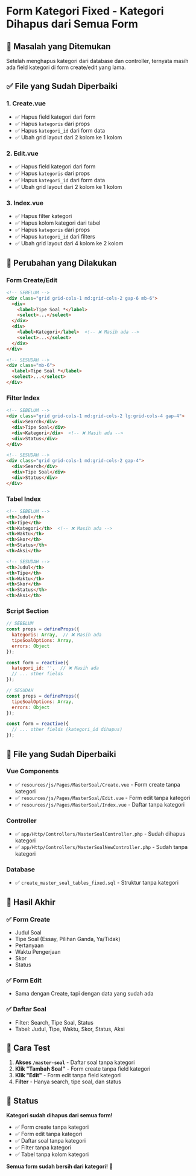 # Form Kategori Fixed - Kategori Dihapus dari Semua Form

## 🚨 **Masalah yang Ditemukan**
Setelah menghapus kategori dari database dan controller, ternyata masih ada field kategori di form create/edit yang lama.

## ✅ **File yang Sudah Diperbaiki**

### 1. **Create.vue**
- ✅ Hapus field kategori dari form
- ✅ Hapus `kategoris` dari props
- ✅ Hapus `kategori_id` dari form data
- ✅ Ubah grid layout dari 2 kolom ke 1 kolom

### 2. **Edit.vue**
- ✅ Hapus field kategori dari form
- ✅ Hapus `kategoris` dari props
- ✅ Hapus `kategori_id` dari form data
- ✅ Ubah grid layout dari 2 kolom ke 1 kolom

### 3. **Index.vue**
- ✅ Hapus filter kategori
- ✅ Hapus kolom kategori dari tabel
- ✅ Hapus `kategoris` dari props
- ✅ Hapus `kategori_id` dari filters
- ✅ Ubah grid layout dari 4 kolom ke 2 kolom

## 🔧 **Perubahan yang Dilakukan**

### **Form Create/Edit**
```html
<!-- SEBELUM -->
<div class="grid grid-cols-1 md:grid-cols-2 gap-6 mb-6">
  <div>
    <label>Tipe Soal *</label>
    <select>...</select>
  </div>
  <div>
    <label>Kategori</label>  <!-- ❌ Masih ada -->
    <select>...</select>
  </div>
</div>

<!-- SESUDAH -->
<div class="mb-6">
  <label>Tipe Soal *</label>
  <select>...</select>
</div>
```

### **Filter Index**
```html
<!-- SEBELUM -->
<div class="grid grid-cols-1 md:grid-cols-2 lg:grid-cols-4 gap-4">
  <div>Search</div>
  <div>Tipe Soal</div>
  <div>Kategori</div>  <!-- ❌ Masih ada -->
  <div>Status</div>
</div>

<!-- SESUDAH -->
<div class="grid grid-cols-1 md:grid-cols-2 gap-4">
  <div>Search</div>
  <div>Tipe Soal</div>
  <div>Status</div>
</div>
```

### **Tabel Index**
```html
<!-- SEBELUM -->
<th>Judul</th>
<th>Tipe</th>
<th>Kategori</th>  <!-- ❌ Masih ada -->
<th>Waktu</th>
<th>Skor</th>
<th>Status</th>
<th>Aksi</th>

<!-- SESUDAH -->
<th>Judul</th>
<th>Tipe</th>
<th>Waktu</th>
<th>Skor</th>
<th>Status</th>
<th>Aksi</th>
```

### **Script Section**
```javascript
// SEBELUM
const props = defineProps({
  kategoris: Array,  // ❌ Masih ada
  tipeSoalOptions: Array,
  errors: Object
});

const form = reactive({
  kategori_id: '',  // ❌ Masih ada
  // ... other fields
});

// SESUDAH
const props = defineProps({
  tipeSoalOptions: Array,
  errors: Object
});

const form = reactive({
  // ... other fields (kategori_id dihapus)
});
```

## 📁 **File yang Sudah Diperbaiki**

### Vue Components
- ✅ `resources/js/Pages/MasterSoal/Create.vue` - Form create tanpa kategori
- ✅ `resources/js/Pages/MasterSoal/Edit.vue` - Form edit tanpa kategori  
- ✅ `resources/js/Pages/MasterSoal/Index.vue` - Daftar tanpa kategori

### Controller
- ✅ `app/Http/Controllers/MasterSoalController.php` - Sudah dihapus kategori
- ✅ `app/Http/Controllers/MasterSoalNewController.php` - Sudah tanpa kategori

### Database
- ✅ `create_master_soal_tables_fixed.sql` - Struktur tanpa kategori

## 🎯 **Hasil Akhir**

### ✅ **Form Create**
- Judul Soal
- Tipe Soal (Essay, Pilihan Ganda, Ya/Tidak)
- Pertanyaan
- Waktu Pengerjaan
- Skor
- Status

### ✅ **Form Edit**
- Sama dengan Create, tapi dengan data yang sudah ada

### ✅ **Daftar Soal**
- Filter: Search, Tipe Soal, Status
- Tabel: Judul, Tipe, Waktu, Skor, Status, Aksi

## 🚀 **Cara Test**

1. **Akses `/master-soal`** - Daftar soal tanpa kategori
2. **Klik "Tambah Soal"** - Form create tanpa field kategori
3. **Klik "Edit"** - Form edit tanpa field kategori
4. **Filter** - Hanya search, tipe soal, dan status

## 🎉 **Status**

**Kategori sudah dihapus dari semua form!** 

- ✅ Form create tanpa kategori
- ✅ Form edit tanpa kategori
- ✅ Daftar soal tanpa kategori
- ✅ Filter tanpa kategori
- ✅ Tabel tanpa kolom kategori

**Semua form sudah bersih dari kategori!** 🎉
